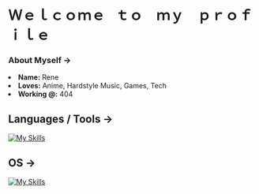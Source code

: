 # Ｗｅｌｃｏｍｅ⠀ｔｏ ⠀ｍｙ ⠀ｐｒｏｆｉｌｅ

### About Myself -> 
<li>
 <b>Name:</b> Rene</li>
</li>
<li>
<b>Loves:</b> Anime, Hardstyle Music, Games, Tech 
</li>
<li>
<b>Working @:</b> 404
</li>

## Languages / Tools ->
[![My Skills](https://skillicons.dev/icons?i=c,html,css,py,mysql,git,github,vscode,vim&perline=4)](https://skillicons.dev)

## OS ->

[![My Skills](https://skillicons.dev/icons?i=windows,linux&perline=4)](https://skillicons.dev)
